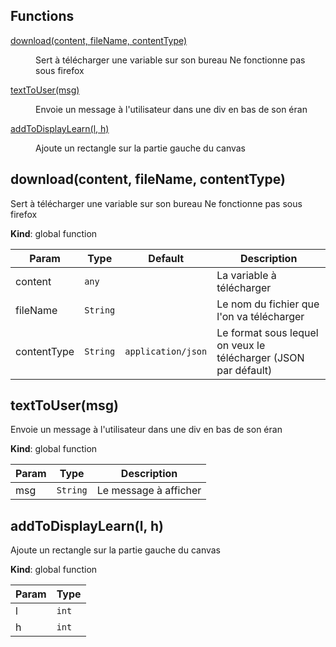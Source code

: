 ## Functions

<dl>
<dt><a href="#download">download(content, fileName, contentType)</a></dt>
<dd><p>Sert à télécharger une variable sur son bureau
Ne fonctionne pas sous firefox</p>
</dd>
<dt><a href="#textToUser">textToUser(msg)</a></dt>
<dd><p>Envoie un message à l&#39;utilisateur dans une div en bas de son éran</p>
</dd>
<dt><a href="#addToDisplayLearn">addToDisplayLearn(l, h)</a></dt>
<dd><p>Ajoute un rectangle sur la partie gauche du canvas</p>
</dd>
</dl>

<a name="download"></a>

## download(content, fileName, contentType)
Sert à télécharger une variable sur son bureauNe fonctionne pas sous firefox

**Kind**: global function  

| Param | Type | Default | Description |
| --- | --- | --- | --- |
| content | <code>any</code> |  | La variable à télécharger |
| fileName | <code>String</code> |  | Le nom du fichier que l'on va télécharger |
| contentType | <code>String</code> | <code>application/json</code> | Le format sous lequel on veux le télécharger (JSON par défault) |

<a name="textToUser"></a>

## textToUser(msg)
Envoie un message à l'utilisateur dans une div en bas de son éran

**Kind**: global function  

| Param | Type | Description |
| --- | --- | --- |
| msg | <code>String</code> | Le message à afficher |

<a name="addToDisplayLearn"></a>

## addToDisplayLearn(l, h)
Ajoute un rectangle sur la partie gauche du canvas

**Kind**: global function  

| Param | Type |
| --- | --- |
| l | <code>int</code> | 
| h | <code>int</code> | 

